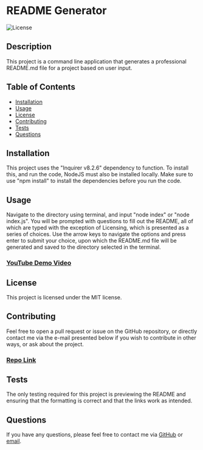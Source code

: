 # README Generator

![License](https://img.shields.io/badge/license-MIT-blue.svg)

## Description
This project is a command line application that generates a professional README.md file for a project based on user input.

## Table of Contents
- [Installation](#installation)
- [Usage](#usage)
- [License](#license)
- [Contributing](#contributing)
- [Tests](#tests)
- [Questions](#questions)

## Installation
This project uses the "Inquirer v8.2.6" dependency to function. To install this, and run the code, NodeJS must also be installed locally. Make sure to use "npm install" to install the dependencies before you run the code.

## Usage
Navigate to the directory using terminal, and input "node index" or "node index.js". You will be prompted with questions to fill out the README, all of which are typed with the exception of Licensing, which is presented as a series of choices. Use the arrow keys to navigate the options and press enter to submit your choice, upon which the README.md file will be generated and saved to the directory selected in the terminal.

### [YouTube Demo Video](https://www.youtube.com/watch?v=rLQcyhJYw6o) 

## License

This project is licensed under the MIT license.

## Contributing
Feel free to open a pull request or issue on the GitHub repository, or directly contact me via the e-mail presented below if you wish to contribute in other ways, or ask about the project.

### [Repo Link](https://github.com/BenJR546/readme-generator)

## Tests
The only testing required for this project is previewing the README and ensuring that the formatting is correct and that the links work as intended.

## Questions
If you have any questions, please feel free to contact me via [GitHub](https://github.com/BenJR546) or [email](benjrice546@gmail.com).
